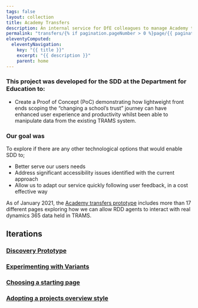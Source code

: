 ```yaml
---
tags: false
layout: collection
title: Academy Transfers
description: An internal service for DfE colleagues to manage Academy transfers from one Trust to another.
permalink: "transfers/{% if pagination.pageNumber > 0 %}page/{{ pagination.pageNumber + 1 }}{% endif %}/"
eleventyComputed:
  eleventyNavigation:
    key: "{{ title }}"
    excerpt: "{{ description }}"
    parent: home
---
```


### This project was developed for the SDD at the Department for Education to:

* Create a Proof of Concept (PoC) demonstrating how lightweight front ends scoping the “changing a school’s trust” journey can have enhanced user experience and productivity whilst been able to manipulate data from the existing TRAMS system.

### Our goal was 

To explore if there are any other technological options that would enable SDD to;

* Better serve our users needs
* Address significant accessibility issues identified with the current approach
* Allow us to adapt our service quickly following user feedback, in a cost effective way

As of January 2021, the [Academy transfers prototype](https://academy-transfers-prototype.london.cloudapps.digital) includes more than 17 different pages exploring how we can allow RDD agents to interact with real dynamics 365 data held in TRAMS.


## Iterations

### [Discovery Prototype](academy-transfers-prototype/)

### [Experimenting with Variants](variants/)

### [Choosing a starting page](choosing/)

### [Adopting a projects overview style](project/)
